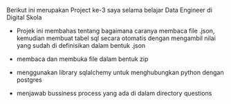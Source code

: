 Berikut ini merupakan Project ke-3 saya selama belajar Data Engineer di Digital Skola

* Projek ini membahas tentang bagaimana caranya membaca file .json, kemudian membuat
tabel sql secara otomatis dengan mengambil nilai yang sudah di definisikan dalam bentuk .json

* membaca dan membuka file dalam bentuk zip

* menggunakan library sqlalchemy untuk menghubungkan python dengan postgres

* menjawab bussiness process yang ada di dalam directory questions

